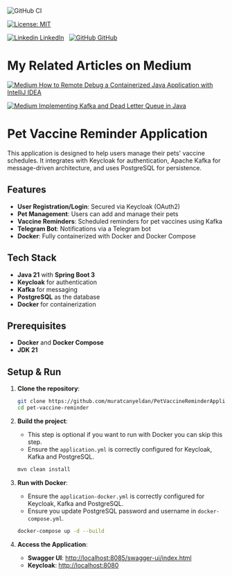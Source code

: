 ![GitHub CI](https://github.com/muratcanyeldan/PetVaccineReminderApplication/actions/workflows/maven.yml/badge.svg)

[![License: MIT](https://img.shields.io/badge/License-MIT-yellow.svg)](https://opensource.org/licenses/MIT)

[![Linkedin](https://i.sstatic.net/gVE0j.png) LinkedIn](https://www.linkedin.com/in/muratcanyeldan/)
&nbsp;
[![GitHub](https://i.sstatic.net/tskMh.png) GitHub](https://github.com/muratcanyeldan) 
&nbsp;

# My Related Articles on Medium

[![Medium](https://img.shields.io/badge/Medium-12100E?style=for-the-badge&logo=medium&logoColor=white) How to Remote Debug a Containerized Java Application with IntelliJ IDEA](https://muratcanyeldan.com/how-to-remote-debug-a-containerized-java-application-with-intellij-idea-45cd9de7ee9a)


[![Medium](https://img.shields.io/badge/Medium-12100E?style=for-the-badge&logo=medium&logoColor=white) Implementing Kafka and Dead Letter Queue in Java](https://medium.com/@muratcanyeldan/implementing-kafka-and-dead-letter-queue-in-java-f0938276f217)


# Pet Vaccine Reminder Application

This application is designed to help users manage their pets' vaccine schedules. It integrates with Keycloak for authentication, Apache Kafka for message-driven architecture, and uses PostgreSQL for persistence.

## Features

- **User Registration/Login**: Secured via Keycloak (OAuth2)
- **Pet Management**: Users can add and manage their pets
- **Vaccine Reminders**: Scheduled reminders for pet vaccines using Kafka
- **Telegram Bot**: Notifications via a Telegram bot
- **Docker**: Fully containerized with Docker and Docker Compose

## Tech Stack

- **Java 21** with **Spring Boot 3**
- **Keycloak** for authentication
- **Kafka** for messaging
- **PostgreSQL** as the database
- **Docker** for containerization

## Prerequisites

- **Docker** and **Docker Compose**
- **JDK 21**

## Setup & Run

1. **Clone the repository**:
    ```bash
    git clone https://github.com/muratcanyeldan/PetVaccineReminderApplication
    cd pet-vaccine-reminder
    ```

2. **Build the project**:
    - This step is optional if you want to run with Docker you can skip this step.
    - Ensure the `application.yml` is correctly configured for Keycloak, Kafka and PostgreSQL.
    ```bash
    mvn clean install
    ```

3. **Run with Docker**:
    - Ensure the `application-docker.yml` is correctly configured for Keycloak, Kafka and PostgreSQL.
    - Ensure you update PostgreSQL password and username in `docker-compose.yml`.
    ```bash
    docker-compose up -d --build
    ```

4. **Access the Application**:
    - **Swagger UI**: [http://localhost:8085/swagger-ui/index.html](http://localhost:8085/swagger-ui/index.html)
    - **Keycloak**: [http://localhost:8080](http://localhost:8080)

